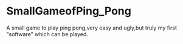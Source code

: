 # SmallGameofPing_Pong
A small game to play ping pong,very easy and ugly,but truly my first "software" which can be played.
